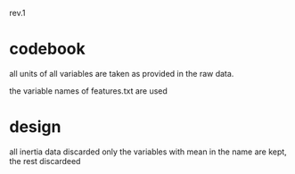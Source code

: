 rev.1

codebook
=========
all units of all variables are taken as provided in the raw data.

the variable names of features.txt are used


design
=======
all inertia data discarded
only the variables with mean in the name are kept, the rest discardeed